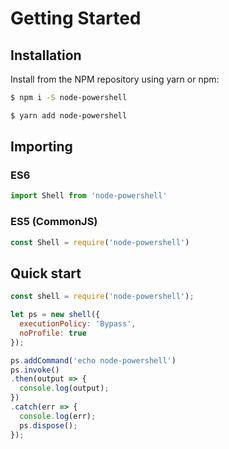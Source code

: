 # Getting Started

## Installation

Install from the NPM repository using yarn or npm:

```bash
$ npm i -S node-powershell
```

```bash
$ yarn add node-powershell
```


## Importing

### ES6

```javascript
import Shell from 'node-powershell'
```

### ES5 (CommonJS)

```javascript
const Shell = require('node-powershell')
```


## Quick start

```javascript
const shell = require('node-powershell');

let ps = new shell({
  executionPolicy: 'Bypass',
  noProfile: true
});

ps.addCommand('echo node-powershell')
ps.invoke()
.then(output => {
  console.log(output);
})
.catch(err => {
  console.log(err);
  ps.dispose();
});
```